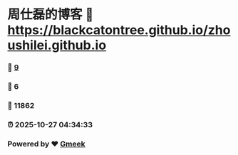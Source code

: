 # 周仕磊的博客 :link: https://blackcatontree.github.io/zhoushilei.github.io 
### :page_facing_up: [9](https://blackcatontree.github.io/zhoushilei.github.io/tag.html) 
### :speech_balloon: 6 
### :hibiscus: 11862 
### :alarm_clock: 2025-10-27 04:34:33 
### Powered by :heart: [Gmeek](https://github.com/Meekdai/Gmeek)
